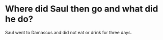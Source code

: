 # Where did Saul then go and what did he do?

Saul went to Damascus and did not eat or drink for three days.
